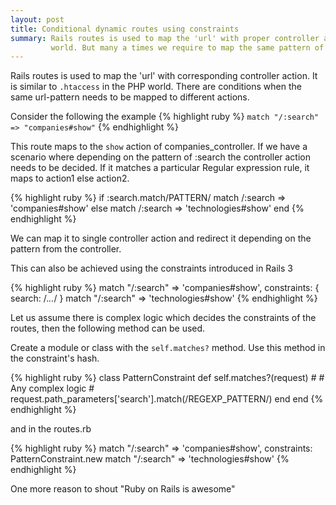 ```yaml
---
layout: post
title: Conditional dynamic routes using constraints
summary: Rails routes is used to map the 'url' with proper controller and action. Its like the .htaccess for the php
         world. But many a times we require to map the same pattern of the url to different actions of different controller.
---
```


Rails routes is used to map the 'url' with corresponding controller action.
It is similar to `.htaccess` in the PHP world. 
There are conditions when the same url-pattern needs to be mapped to different actions.


Consider the following the example
{% highlight ruby %}
`match "/:search" => "companies#show"`
{% endhighlight %}

This route maps to the `show` action of companies_controller. 
If we have a scenario where depending on the pattern of :search the controller action needs to be decided.
If it matches a particular Regular expression rule, it maps to action1 else action2.

{% highlight ruby %}
if :search.match/PATTERN/
  match /:search => 'companies#show'
else
  match /:search => 'technologies#show'
end
{% endhighlight %}

We can map it to single controller action and redirect it depending on the pattern from the controller.

This can also be achieved using the constraints introduced in Rails 3

{% highlight ruby %}
match "/:search" => 'companies#show', constraints: { search: /.*\..*/ }
match "/:search" => 'technologies#show'
{% endhighlight %}

Let us assume there is complex logic which decides the constraints of the routes, then the following method can be used.

Create a module or class with the `self.matches?` method. Use this method in the constraint's hash.

{% highlight ruby %}
class PatternConstraint
  def self.matches?(request)
    #
    # Any complex logic
    #
    request.path_parameters['search'].match(/REGEXP_PATTERN/)
  end
end
{% endhighlight %}

and in the routes.rb 

{% highlight ruby %}
match "/:search" => 'companies#show', constraints: PatternConstraint.new
match "/:search" => 'technologies#show'
{% endhighlight %}

One more reason to shout "Ruby on Rails is awesome"

